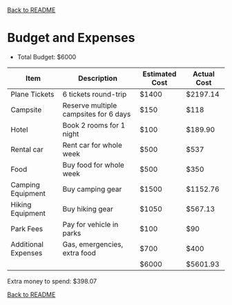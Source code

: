 [Back to README](README.md)

# Budget and Expenses
* Total Budget: $6000

|Item|Description|Estimated Cost| Actual Cost|
|----|-----------|--------------|------------|
|Plane Tickets|6 tickets round-trip|$1400|$2197.14|
|Campsite|Reserve multiple campsites for 6 days|$150|$118|
|Hotel|Book 2 rooms for 1 night|$100|$189.90|
|Rental car|Rent car for whole week|$500|$537|
|Food|Buy food for whole week|$500|$350|
|Camping Equipment|Buy camping gear|$1500|$1152.76|
|Hiking Equipment|Buy hiking gear|$1050| $567.13|
|Park Fees|Pay for vehicle in parks|$100|$90|
|Additional Expenses|Gas, emergencies, extra food|$700|$400|
| | |$6000|$5601.93|

Extra money to spend: $398.07

[Back to README](README.md)

